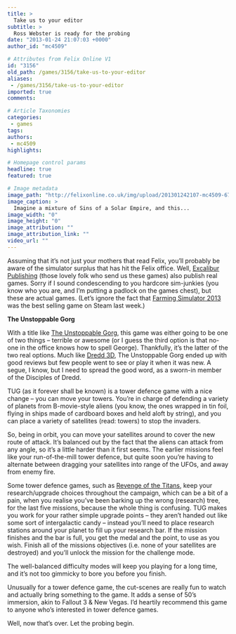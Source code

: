 ```yaml
---
title: >
  Take us to your editor
subtitle: >
  Ross Webster is ready for the probing
date: "2013-01-24 21:07:03 +0000"
author_id: "mc4509"

# Attributes from Felix Online V1
id: "3156"
old_path: /games/3156/take-us-to-your-editor
aliases:
 - /games/3156/take-us-to-your-editor
imported: true
comments:

# Article Taxonomies
categories:
 - games
tags:
authors:
 - mc4509
highlights:

# Homepage control params
headline: true
featured: true

# Image metadata
image_path: "http://felixonline.co.uk/img/upload/201301242107-mc4509-6737_19_unstoppable_gorg_release_date_price_and_a_new_platform_announced_for_orbital_tower_defense_game_full.jpg"
image_caption: >
  Imagine a mixture of Sins of a Solar Empire, and this...
image_width: "0"
image_height: "0"
image_attribution: ""
image_attribution_link: ""
video_url: ""
---
```


Assuming that it’s not just your mothers that read Felix, you’ll probably be aware of the simulator surplus that has hit the Felix office. Well, [Excalibur Publishing](http://www.excalibur-publishing.co.uk/) (those lovely folk who send us these games) also publish real games. Sorry if I sound condescending to you hardcore sim-junkies (you know who you are, and I’m putting a padlock on the games chest), but these are actual games. (Let’s ignore the fact that [Farming Simulator 2013](http://www.youtube.com/watch?v=jqa6rhHfaV4) was the best selling game on Steam last week.)

__The Unstoppable Gorg__

With a title like [The Unstoppable Gorg](http://www.youtube.com/watch?v=SBSkRgKjdOI), this game was either going to be one of two things – terrible or awesome (or I guess the third option is that no-one in the office knows how to spell George). Thankfully, it’s the latter of the two real options. Much like [Dredd 3D](http://www.youtube.com/watch?v=JqqgrUna28w), The Unstoppable Gorg ended up with good reviews but few people went to see or play it when it was new. A segue, I know, but I need to spread the good word, as a sworn-in member of the Disciples of Dredd.

TUG (as it forever shall be known) is a tower defence game with a nice change – you can move your towers. You’re in charge of defending a variety of planets from B-movie-style aliens (you know, the ones wrapped in tin foil, flying in ships made of cardboard boxes and held aloft by string), and you can place a variety of satellites (read: towers) to stop the invaders.

So, being in orbit, you can move your satellites around to cover the new route of attack. It’s balanced out by the fact that the aliens can attack from any angle, so it’s a little harder than it first seems. The earlier missions feel like your run-of-the-mill tower defence, but quite soon you’re having to alternate between dragging your satellites into range of the UFOs, and away from enemy fire.

Some tower defence games, such as [Revenge of the Titans](http://www.youtube.com/watch?v=OLkYLhATQJs), keep your research/upgrade choices throughout the campaign, which can be a bit of a pain, when you realise you’ve been barking up the wrong (research) tree, for the last five missions, because the whole thing is confusing. TUG makes you work for your rather simple upgrade points – they aren’t handed out like some sort of intergalactic candy – instead you’ll need to place research stations around your planet to fill up your research bar. If the mission finishes and the bar is full, you get the medal and the point, to use as you wish. Finish all of the missions objectives (i.e. none of your satellites are destroyed) and you’ll unlock the mission for the challenge mode.

The well-balanced difficulty modes will keep you playing for a long time, and it’s not too gimmicky to bore you before you finish.

Unusually for a tower defence game, the cut-scenes are really fun to watch and actually bring something to the game. It adds a sense of 50’s immersion, akin to Fallout 3 & New Vegas. I’d heartily recommend this game to anyone who’s interested in tower defence games.

Well, now that’s over. Let the probing begin.
